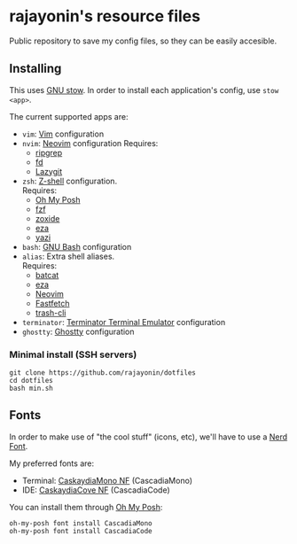 # rajayonin's resource files

Public repository to save my config files, so they can be easily accesible.

## Installing
This uses [GNU stow](https://www.gnu.org/software/stow/). In order to install each application's config, use `stow <app>`.

The current supported apps are:
- `vim`: [Vim](https://www.vim.org/) configuration
- `nvim`: [Neovim](https://neovim.io/) configuration
  Requires:
  - [ripgrep](https://github.com/BurntSushi/ripgrep)
  - [fd](https://github.com/sharkdp/fd)
  - [Lazygit](https://github.com/jesseduffield/lazygit)
- `zsh`: [Z-shell](https://www.zsh.org/) configuration.  
  Requires:
  - [Oh My Posh](https://ohmyposh.dev/)
  - [fzf](https://github.com/junegunn/fzf)
  - [zoxide](https://github.com/ajeetdsouza/zoxide)
  - [eza](https://github.com/eza-community/eza)
  - [yazi](https://github.com/sxyazi/yazi)
- `bash`: [GNU Bash](https://www.gnu.org/software/bash/) configuration
- `alias`: Extra shell aliases.  
  Requires:
  - [batcat](https://github.com/sharkdp/bat)
  - [eza](https://github.com/eza-community/eza)
  - [Neovim](https://neovim.io/)
  - [Fastfetch](https://github.com/fastfetch-cli/fastfetch)
  - [trash-cli](https://github.com/andreafrancia/trash-cli)
- `terminator`: [Terminator Terminal Emulator](https://gnome-terminator.org/) configuration
- `ghostty`: [Ghostty](https://ghostty.org/) configuration


### Minimal install (SSH servers)
```
git clone https://github.com/rajayonin/dotfiles
cd dotfiles
bash min.sh
```


## Fonts
In order to make use of "the cool stuff" (icons, etc), we'll have to use a [Nerd Font](https://www.nerdfonts.com/).

My preferred fonts are:
- Terminal: [CaskaydiaMono NF](https://github.com/ryanoasis/nerd-fonts/tree/master/patched-fonts/CascadiaMono) (CascadiaMono)
- IDE: [CaskaydiaCove NF](https://github.com/ryanoasis/nerd-fonts/tree/master/patched-fonts/CascadiaCode) (CascadiaCode)

You can install them through [Oh My Posh](https://ohmyposh.dev/):
```
oh-my-posh font install CascadiaMono
oh-my-posh font install CascadiaCode
```

